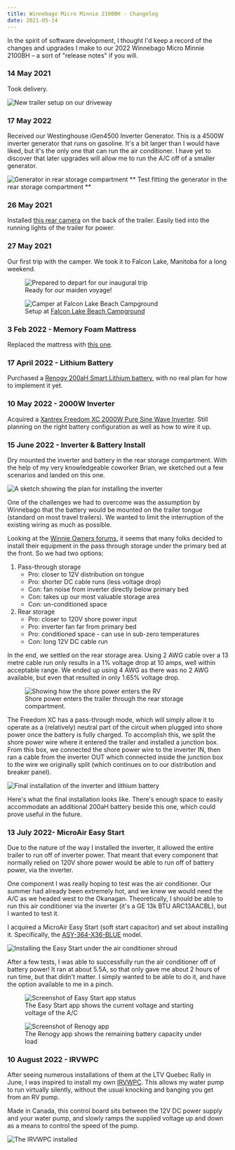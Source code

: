 ```yaml
---
title: Winnebago Micro Minnie 2100BH - Changelog
date: 2021-05-14
---
```


In the spirit of software development, I thought I'd keep a record of the changes and upgrades I make to our 2022 Winnebago Micro Minnie 2100BH – a sort of "release notes" if you will.

### 14 May 2021

Took delivery.

![New trailer setup on our driveway](/img/winnebago-micro-minnie/winnie-delivery.jpg)

### 17 May 2022

Received our Westinghouse iGen4500 Inverter Generator. This is a 4500W inverter generator that runs on gasoline. It's a bit larger than I would have liked, but it's the only one that can run the air conditioner. I have yet to discover that later upgrades will allow me to run the A/C off of a smaller generator.

![Generator in rear storage compartment](/img/winnebago-micro-minnie/generator.jpg)
**
Test fitting the generator in the rear storage compartment
**

### 26 May 2021

Installed [this rear camera](https://a.co/d/7bFckYf) on the back of the trailer. Easily tied into the running lights of the trailer for power.

### 27 May 2021

Our first trip with the camper. We took it to Falcon Lake, Manitoba for a long weekend.

<div class='image-half'>
  <figure class="relative h-fit">
    <img src="/img/winnebago-micro-minnie/winnie-first-trip.jpg" alt="Prepared to depart for our inaugural trip" />
    <figcaption class="text-xs">
      Ready for our maiden voyage!
    </figcaption>
  </figure>
  <figure class="relative h-fit">
    <img src="/img/winnebago-micro-minnie/winnie-first-trip.jpg" alt="Camper at Falcon Lake Beach Campground" />
    <figcaption class="text-xs">
      Setup at <a href="https://www.travelmanitoba.com/directory/falcon-beach-campground/">Falcon Lake Beach Campground</a>
    </figcaption>
  </figure>
</div>

### 3 Feb 2022 - Memory Foam Mattress

Replaced the mattress with [this one](https://a.co/d/3J3dP5c).

### 17 April 2022 - Lithium Battery

Purchased a [Renogy 200aH Smart Lithium battery](https://ca.renogy.com/200ah-12-volt-lithium-iron-phosphate-battery-w-bluetooth/), with no real plan for how to implement it yet.

### 10 May 2022 - 2000W Inverter

Acquired a [Xantrex Freedom XC 2000W Pure Sine Wave Inverter](https://xantrex.com/products/inverter-chargers/freedomxc/). Still planning on the right battery configuration as well as how to wire it up.

### 15 June 2022 - Inverter & Battery Install

Dry mounted the inverter and battery in the rear storage compartment. With the help of my very knowledgeable coworker Brian, we sketched out a few scenarios and landed on this one.

![A sketch showing the plan for installing the inverter](/img/winnebago-micro-minnie/winnie-inverter-plan.jpg)

One of the challenges we had to overcome was the assumption by Winnebago that the battery would be mounted on the trailer tongue (standard on most travel trailers). We wanted to limit the interruption of the existing wiring as much as possible.

Looking at the [Winnie Owners forums](https://www.winnieowners.com/forums/), it seems that many folks decided to install their equipment in the pass through storage under the primary bed at the front. So we had two options:

1. Pass-through storage
   - Pro: closer to 12V distribution on tongue
   - Pro: shorter DC cable runs (less voltage drop)
   - Con: fan noise from inverter directly below primary bed
   - Con: takes up our most valuable storage area
   - Con: un-conditioned space
2. Rear storage
   - Pro: closer to 120V shore power input
   - Pro: inverter fan far from primary bed
   - Pro: conditioned space - can use in sub-zero temperatures
   - Con: long 12V DC cable run

In the end, we settled on the rear storage area. Using 2 AWG cable over a 13 metre cable run only results in a 1% voltage drop at 10 amps, well within acceptable range. We ended up using 4 AWG as there was no 2 AWG available, but even that resulted in only 1.65% voltage drop.

<figure class="relative h-fit">
  <img src="/img/winnebago-micro-minnie/winnie-shore-power.jpg" alt="Showing how the shore power enters the RV" />
  <figcaption class="text-xs">
    Shore power enters the trailer through the rear storage compartment.
  </figcaption>
</figure>

The Freedom XC has a pass-through mode, which will simply allow it to operate as a (relatively) neutral part of the circuit when plugged into shore power once the battery is fully charged. To accomplish this, we split the shore power wire where it entered the trailer and installed a junction box. From this box, we connected the shore power wire to the inverter IN, then ran a cable from the inverter OUT which connected inside the junction box to the wire we originally split (which continues on to our distribution and breaker panel).

![Final installation of the inverter and lithium battery](/img/winnebago-micro-minnie/inverter-final-install.jpg)

Here's what the final installation looks like. There's enough space to easily accommodate an additional 200aH battery beside this one, which could prove useful in the future.

### 13 July 2022- MicroAir Easy Start

Due to the nature of the way I installed the inverter, it allowed the entire trailer to run off of inverter power. That meant that every component that normally relied on 120V shore power would be able to run off of battery power, via the inverter.

One component I was really hoping to test was the air conditioner. Our summer had already been extremely hot, and we knew we would need the A/C as we headed west to the Okanagan. Theoretically, I should be able to run this air conditioner via the inverter (it's a GE 13k BTU ARC13AACBL), but I wanted to test it.

I acquired a MicroAir Easy Start (soft start capacitor) and set about installing it. Specifically, the [ASY-364-X36-BLUE](https://www.microair.net/collections/easystart-soft-starters/products/easystart-364-3-ton-single-phase-soft-starter-for-air-conditioners?variant=29181121483) model.

![Installing the Easy Start under the air conditioner shroud](/img/winnebago-micro-minnie/soft-start-install.jpg)

After a few tests, I was able to successfully run the air conditioner off of battery power! It ran at about 5.5A, so that only gave me about 2 hours of run time, but that didn't matter. I simply wanted to be able to do it, and have the option available to me in a pinch.

<div class='image-half'>
  <figure class="relative h-fit">
    <img src="/img/winnebago-micro-minnie/soft-start-status.png" alt="Screenshot of Easy Start app status" />
    <figcaption class="text-xs">
      The Easy Start app shows the current voltage and starting voltage of the A/C
    </figcaption>
  </figure>
  <figure class="relative h-fit">
    <img src="/img/winnebago-micro-minnie/battery-status.png" alt="Screenshot of Renogy app" />
    <figcaption class="text-xs">
      The Renogy app shows the remaining battery capacity under load
    </figcaption>
  </figure>
</div>

### 10 August 2022 - IRVWPC

After seeing numerous installations of them at the LTV Quebec Rally in June, I was inspired to install my own [IRVWPC](https://www.irvwpc.com/). This allows my water pump to run virtually silently, without the usual knocking and banging you get from an RV pump.

Made in Canada, this control board sits between the 12V DC power supply and your water pump, and slowly ramps the supplied voltage up and down as a means to control the speed of the pump.

![The IRVWPC installed](/img/winnebago-micro-minnie/irvwpc-install.jpg)
